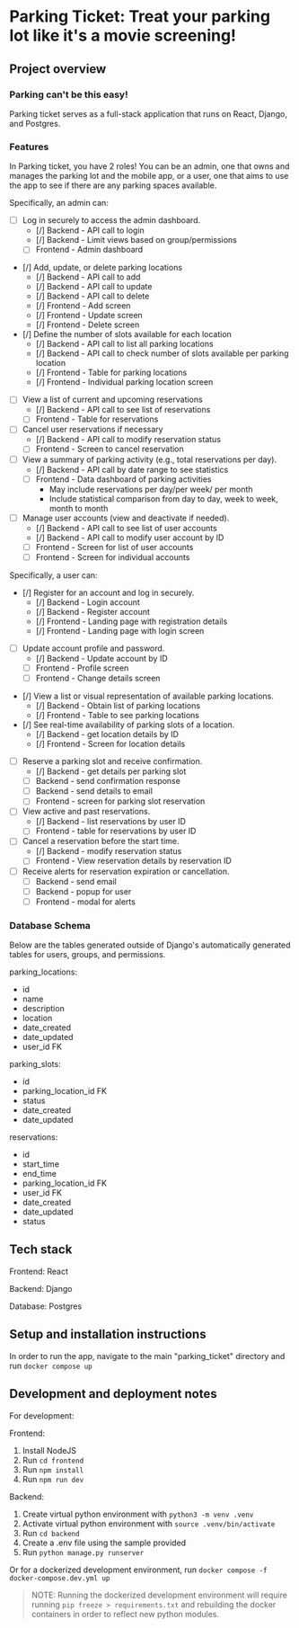 # Parking Ticket: Treat your parking lot like it's a movie screening!

## Project overview

### Parking can't be this easy!
Parking ticket serves as a full-stack application that runs on React, Django, and Postgres.

### Features
In Parking ticket, you have 2 roles! You can be an admin, one that owns and manages the parking lot and the mobile app, or a user, one that aims to use the app to see if there are any parking spaces available.

Specifically, an admin can:
- [ ] Log in securely to access the admin dashboard.
    - [/] Backend - API call to login
    - [/] Backend - Limit views based on group/permissions
    - [ ] Frontend - Admin dashboard
- [/] Add, update, or delete parking locations
    - [/] Backend - API call to add
    - [/] Backend - API call to update
    - [/] Backend - API call to delete
    - [/] Frontend - Add screen
    - [/] Frontend - Update screen
    - [/] Frontend - Delete screen
- [/] Define the number of slots available for each location
    - [/] Backend - API call to list all parking locations
    - [/] Backend - API call to check number of slots available per parking location
    - [/] Frontend - Table for parking locations
    - [/] Frontend - Individual parking location screen
- [ ] View a list of current and upcoming reservations
    - [/] Backend - API call to see list of reservations
    - [ ] Frontend - Table for reservations
- [ ] Cancel user reservations if necessary
    - [/] Backend - API call to modify reservation status
    - [ ] Frontend - Screen to cancel reservation
- [ ] View a summary of parking activity (e.g., total reservations per day).
    - [/] Backend - API call by date range to see statistics
    - [ ] Frontend - Data dashboard of parking activities
        - May include reservations per day/per week/ per month
        - Include statistical comparison from day to day, week to week, month to month
- [ ] Manage user accounts (view and deactivate if needed).
    - [/] Backend - API call to see list of user accounts
    - [/] Backend - API call to modify user account by ID
    - [ ] Frontend - Screen for list of user accounts
    - [ ] Frontend - Screen for individual accounts

Specifically, a user can:
- [/] Register for an account and log in securely.
    - [/] Backend - Login account
    - [/] Backend - Register account
    - [/] Frontend - Landing page with registration details
    - [/] Frontend - Landing page with login screen
- [ ] Update account profile and password.
    - [/] Backend - Update account by ID
    - [ ] Frontend - Profile screen
    - [ ] Frontend - Change details screen
- [/] View a list or visual representation of available parking locations.
    - [/] Backend - Obtain list of parking locations
    - [/] Frontend - Table to see parking locations
- [/] See real-time availability of parking slots of a location.
    - [/] Backend - get location details by ID
    - [/] Frontend - Screen for location details
- [ ] Reserve a parking slot and receive confirmation.
    - [/] Backend - get details per parking slot
    - [ ] Backend - send confirmation response
    - [ ] Backend - send details to email
    - [ ] Frontend - screen for parking slot reservation
- [ ] View active and past reservations.
    - [/] Backend - list reservations by user ID
    - [ ] Frontend - table for reservations by user ID
- [ ] Cancel a reservation before the start time.
    - [/] Backend - modify reservation status
    - [ ] Frontend - View reservation details by reservation ID
- [ ] Receive alerts for reservation expiration or cancellation.
    - [ ] Backend - send email
    - [ ] Backend - popup for user
    - [ ] Frontend - modal for alerts

### Database Schema
Below are the tables generated outside of Django's automatically generated tables for users, groups, and permissions.

parking_locations:
- id
- name
- description
- location
- date_created
- date_updated
- user_id FK

parking_slots:
- id
- parking_location_id FK
- status
- date_created
- date_updated

reservations:
- id
- start_time
- end_time
- parking_location_id FK
- user_id FK
- date_created
- date_updated
- status

## Tech stack
Frontend: React

Backend: Django

Database: Postgres

## Setup and installation instructions
In order to run the app, navigate to the main "parking_ticket" directory and run `docker compose up`

## Development and deployment notes
For development:

Frontend:
1. Install NodeJS
2. Run `cd frontend`
3. Run `npm install`
4. Run `npm run dev`

Backend:
1. Create virtual python environment with `python3 -m venv .venv`
2. Activate virtual python environment with `source .venv/bin/activate`
3. Run `cd backend`
4. Create a .env file using the sample provided
5. Run `python manage.py runserver`

Or for a dockerized development environment, run `docker compose -f docker-compose.dev.yml up`
>NOTE: Running the dockerized development environment will require running `pip freeze > requirements.txt` and rebuilding the docker containers in order to reflect new python modules.